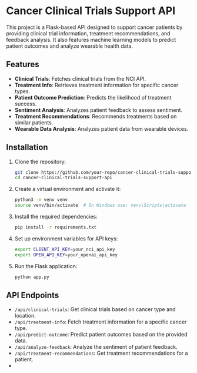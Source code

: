 # Cancer Clinical Trials Support API

This project is a Flask-based API designed to support cancer patients by providing clinical trial information, treatment recommendations, and feedback analysis. It also features machine learning models to predict patient outcomes and analyze wearable health data.

## Features

- **Clinical Trials**: Fetches clinical trials from the NCI API.
- **Treatment Info**: Retrieves treatment information for specific cancer types.
- **Patient Outcome Prediction**: Predicts the likelihood of treatment success.
- **Sentiment Analysis**: Analyzes patient feedback to assess sentiment.
- **Treatment Recommendations**: Recommends treatments based on similar patients.
- **Wearable Data Analysis**: Analyzes patient data from wearable devices.

## Installation

1. Clone the repository:

    ```bash
    git clone https://github.com/your-repo/cancer-clinical-trials-support-api.git
    cd cancer-clinical-trials-support-api
    ```

2. Create a virtual environment and activate it:

    ```bash
    python3 -m venv venv
    source venv/bin/activate  # On Windows use: venv\Scripts\activate
    ```

3. Install the required dependencies:

    ```bash
    pip install -r requirements.txt
    ```

4. Set up environment variables for API keys:

    ```bash
    export CLIENT_API_KEY=your_nci_api_key
    export OPEN_API_KEY=your_openai_api_key
    ```

5. Run the Flask application:

    ```bash
    python app.py
    ```

## API Endpoints

- `/api/clinical-trials`: Get clinical trials based on cancer type and location.
- `/api/treatment-info`: Fetch treatment information for a specific cancer type.
- `/api/predict-outcome`: Predict patient outcomes based on the provided data.
- `/api/analyze-feedback`: Analyze the sentiment of patient feedback.
- `/api/treatment-recommendations`: Get treatment recommendations for a patient.
-
